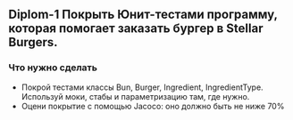 ﻿## Diplom-1 Покрыть Юнит-тестами программу, которая помогает заказать бургер в Stellar Burgers.
### Что нужно сделать
- Покрой тестами классы Bun, Burger, Ingredient, IngredientType. Используй моки, стабы и параметризацию там, где нужно.
- Оцени покрытие с помощью Jacoco: оно должно быть не ниже 70%


